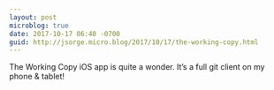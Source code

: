 ```yaml
---
layout: post
microblog: true
date: 2017-10-17 06:40 -0700
guid: http://jsorge.micro.blog/2017/10/17/the-working-copy.html
---
```

The Working Copy iOS app is quite a wonder. It’s a full git client on my phone & tablet!
